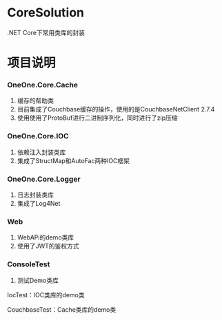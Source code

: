 # CoreSolution
.NET Core下常用类库的封装
# 项目说明
### OneOne.Core.Cache
1. 缓存的帮助类
2. 目前集成了Couchbase缓存的操作，使用的是CouchbaseNetClient 2.7.4
3. 使用使用了ProtoBuf进行二进制序列化，同时进行了zip压缩

### OneOne.Core.IOC
1. 依赖注入封装类库
2. 集成了StructMap和AutoFac两种IOC框架


### OneOne.Core.Logger
1. 日志封装类库
2. 集成了Log4Net

### Web
1. WebAPi的demo类库
2. 使用了JWT的鉴权方式

### ConsoleTest
1. 测试Demo类库
<p>IocTest：IOC类库的demo类</p>
<p>CouchbaseTest：Cache类库的demo类</p>
